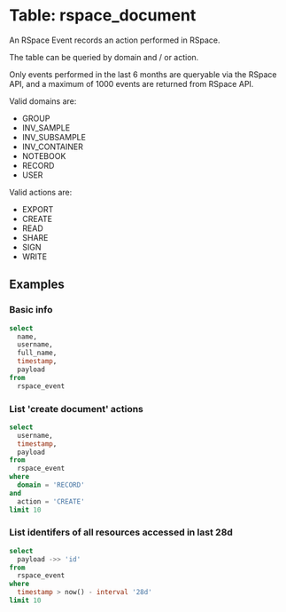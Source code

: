 # Table: rspace_document

An RSpace Event records an action performed in RSpace.

The table can be queried by domain and / or action.

Only events performed in the last 6 months are queryable via the RSpace API, and a maximum of 1000 events
are returned from RSpace API.

Valid domains are:

- GROUP
- INV_SAMPLE
- INV_SUBSAMPLE
- INV_CONTAINER
- NOTEBOOK
- RECORD
- USER

Valid actions are:

- EXPORT
- CREATE
- READ
- SHARE
- SIGN
- WRITE

## Examples

### Basic info

```sql
select
  name,
  username,
  full_name,
  timestamp,
  payload
from
  rspace_event
```

### List 'create document' actions

```sql
select
  username,
  timestamp,
  payload
from
  rspace_event 
where
  domain = 'RECORD'
and
  action = 'CREATE'
limit 10
```

### List identifers of all resources accessed in last 28d

```sql
select
  payload ->> 'id'
from
  rspace_event 
where
  timestamp > now() - interval '28d'
limit 10
```

